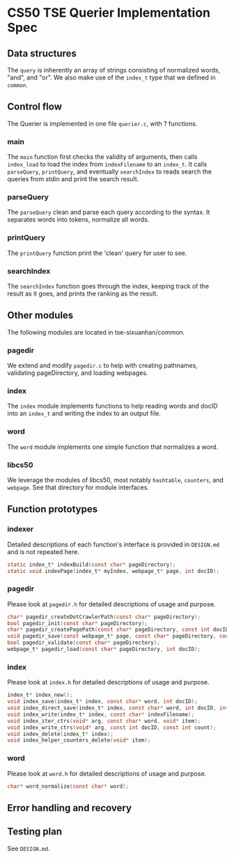 # CS50 TSE Querier Implementation Spec
## Data structures
The `query` is inherently an array of strings consisting of normalized words, "and", and "or".
We also make use of the `index_t` type that we defined in `common`.

## Control flow
The Querier is implemented in one file `querier.c`, with ? functions.

### main
The `main` function first checks the validity of arguments, then calls `index_load` to load the index from `indexFilename` to an `index_t`. It calls `parseQuery`, `printQuery`, and eventually `searchIndex` to reads search the queries from stdin and print the search result.

### parseQuery
The `parseQuery` clean and parse each query according to the syntax. It separates words into tokens, normalize all words.

### printQuery
The `printQuery` function print the 'clean' query for user to see.

### searchIndex
The `searchIndex` function goes through the index, keeping track of the result as it goes, and prints the ranking as the result.


## Other modules
The following modules are located in tse-sixuanhan/common.
### pagedir
We extend and modify `pagedir.c` to help with creating pathnames, validating pageDirectory, and loading webpages.

### index
The `index` module implements functions to help reading words and docID into an `index_t` and writing the index to an output file.

### word
The `word` module implements one simple function that normalizes a word.

### libcs50
We leverage the modules of libcs50, most notably `hashtable`, `counters`, and `webpage`. See that directory for module interfaces.

## Function prototypes
### indexer
Detailed descriptions of each function's interface is provided in `DESIGN.md` and is not repeated here.
``` C
static index_t* indexBuild(const char* pageDirectory);
static void indexPage(index_t* myIndex, webpage_t* page, int docID);
```

### pagedir
Please look at `pagedir.h` for detailed descriptions of usage and purpose.
``` C
char* pagedir_createDotCrawlerPath(const char* pageDirectory);
bool pagedir_init(const char* pageDirectory);
char* pagedir_createPagePath(const char* pageDirectory, const int docID);
void pagedir_save(const webpage_t* page, const char* pageDirectory, const int docID);
bool pagedir_validate(const char* pageDirectory);
webpage_t* pagedir_load(const char* pageDirectory, int docID);
```

### index
Please look at `index.h` for detailed descriptions of usage and purpose.
``` C
index_t* index_new();
void index_save(index_t* index, const char* word, int docID);
void index_direct_save(index_t* index, const char* word, int docID, int count);
void index_write(index_t* index, const char* indexFilename);
void index_iter_ctrs(void* arg, const char* word, void* item);
void index_write_ctrs(void* arg, const int docID, const int count);
void index_delete(index_t* index);
void index_helper_counters_delete(void* item);
```

### word
Please look at `word.h` for detailed descriptions of usage and purpose.
``` C
char* word_normalize(const char* word);
```


## Error handling and recovery


## Testing plan
See `DESIGN.md`.